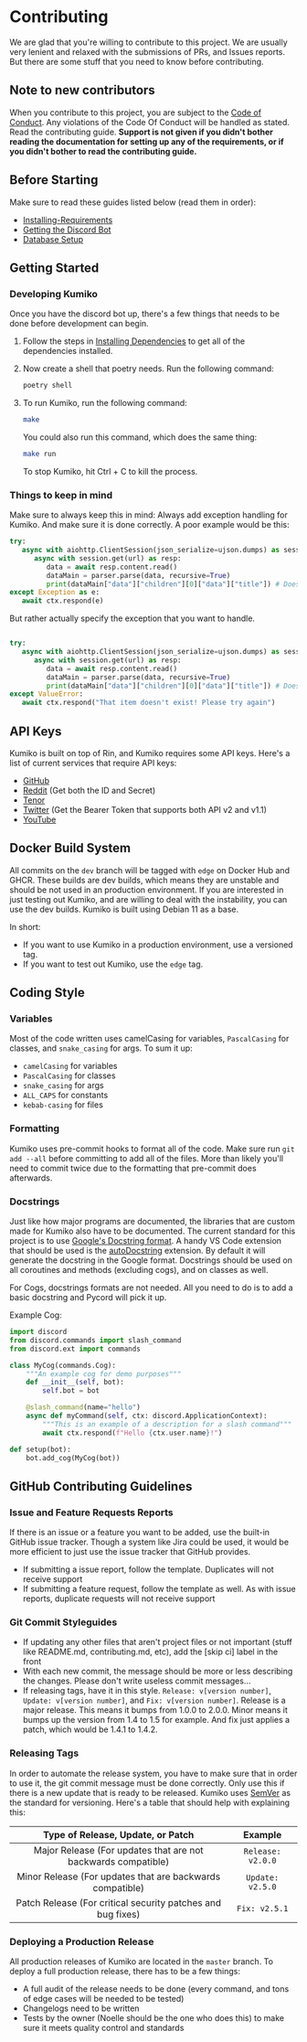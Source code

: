 # Contributing

We are glad that you're willing to contribute to this project. We are usually very lenient and relaxed with the submissions of PRs, and Issues reports. But there are some stuff that you need to know before contributing.

## Note to new contributors

When you contribute to this project, you are subject to the [Code of Conduct](./CODE_OF_CONDUCT.md). Any violations of the Code Of Conduct will be handled as stated. Read the contributing guide. **Support is not given if you didn't bother reading the documentation for setting up any of the requirements, or if you didn't bother to read the contributing guide.**

## Before Starting

Make sure to read these guides listed below (read them in order):

- [Installing-Requirements](./installing-requirements.md)
- [Getting the Discord Bot](./getting-discord-bot.md)
- [Database Setup](./database-setup.md)

## Getting Started
### Developing Kumiko

Once you have the discord bot up, there's a few things that needs to be done before development can begin. 

1. Follow the steps in [Installing Dependencies](#installing-dependencies) to get all of the dependencies installed.
2. Now create a shell that poetry needs. Run the following command:

    ```sh
    poetry shell
    ```

3. To run Kumiko, run the following command:

   ```sh
   make
   ```

   You could also run this command, which does the same thing:

   ```sh
   make run
   ```

   To stop Kumiko, hit Ctrl + C to kill the process. 

### Things to keep in mind

Make sure to always keep this in mind: Always add exception handling for Kumiko. And make sure it is done correctly. A poor example would be this:

   ```py
   try:
      async with aiohttp.ClientSession(json_serialize=ujson.dumps) as session:
         async with session.get(url) as resp:
            data = await resp.content.read()
            dataMain = parser.parse(data, recursive=True)
            print(dataMain["data"]["children"][0]["data"]["title"]) # Doesn't exist within JSON data
   except Exception as e:
      await ctx.respond(e)
   ```
   But rather actually specify the exception that you want to handle.

   ```py

   try:
      async with aiohttp.ClientSession(json_serialize=ujson.dumps) as session:
         async with session.get(url) as resp:
            data = await resp.content.read()
            dataMain = parser.parse(data, recursive=True)
            print(dataMain["data"]["children"][0]["data"]["title"]) # Doesn't exist within JSON data
   except ValueError:
      await ctx.respond("That item doesn't exist! Please try again")
   ```

## API Keys

Kumiko is built on top of Rin, and Kumiko requires some API keys. Here's a list of current services that require API keys:

- [GitHub](https://docs.github.com/en/rest/guides/basics-of-authentication)
- [Reddit](https://www.reddit.com/prefs/apps) (Get both the ID and Secret)
- [Tenor](https://developers.google.com/tenor/guides/quickstart#setup)
- [Twitter](https://developer.twitter.com/en/docs/twitter-api/getting-started/about-twitter-api) (Get the Bearer Token that supports both API v2 and v1.1)
- [YouTube](https://developers.google.com/youtube/registering_an_application)

## Docker Build System
All commits on the `dev` branch will be tagged with `edge` on Docker Hub and GHCR. These builds are dev builds, which means they are unstable and should be not used in an production environment. If you are interested in just testing out Kumiko, and are willing to deal with the instability, you can use the dev builds. Kumiko is built using Debian 11 as a base.

In short:

- If you want to use Kumiko in a production environment, use a versioned tag.
- If you want to test out Kumiko, use the `edge` tag.

## Coding Style
### Variables

Most of the code written uses camelCasing for variables, `PascalCasing` for classes, and `snake_casing` for args. To sum it up:

- `camelCasing` for variables
- `PascalCasing` for classes
- `snake_casing` for args
- `ALL_CAPS` for constants
- `kebab-casing` for files

### Formatting

Kumiko uses pre-commit hooks to format all of the code. Make sure run `git add --all` before committing to add all of the files. More than likely you'll need to commit twice due to the formatting that pre-commit does afterwards.

### Docstrings

Just like how major programs are documented, the libraries that are custom made for Kumiko also have to be documented. The current standard for this project is to use [Google's Docstring format](https://google.github.io/styleguide/pyguide.html#s3.8-comments-and-docstrings). A handy VS Code extension that should be used is the [autoDocstring](https://marketplace.visualstudio.com/items?itemName=njpwerner.autodocstring) extension. By default it will generate the docstring in the Google format. Docstrings should be used on all coroutines and methods (excluding cogs), and on classes as well. 

For Cogs, docstrings formats are not needed. All you need to do is to add a basic docstring and Pycord will pick it up.

Example Cog:

```py 
import discord
from discord.commands import slash_command
from discord.ext import commands

class MyCog(commands.Cog):
    """An example cog for demo purposes"""
    def __init__(self, bot):
        self.bot = bot

    @slash_command(name="hello")
    async def myCommand(self, ctx: discord.ApplicationContext):
        """This is an example of a description for a slash command"""
        await ctx.respond(f"Hello {ctx.user.name}!")

def setup(bot):
    bot.add_cog(MyCog(bot))
```
## GitHub Contributing Guidelines
### Issue and Feature Requests Reports

If there is an issue or a feature you want to be added, use the built-in GitHub issue tracker. Though a system like Jira could be used, it would be more efficient to just use the issue tracker that GitHub provides. 

- If submitting a issue report, follow the template. Duplicates will not receive support
- If submitting a feature request, follow the template as well. As with issue reports, duplicate requests will not receive support

### Git Commit Styleguides

- If updating any other files that aren't project files or not important (stuff like README.md, contributing.md, etc), add the [skip ci] label in the front
- With each new commit, the message should be more or less describing the changes. Please don't write useless commit messages...
- If releasing tags, have it in this style. `Release: v[version number]`, `Update: v[version number]`, and `Fix: v[version number]`. Release is a major release. This means it bumps from 1.0.0 to 2.0.0. Minor means it bumps up the version from 1.4 to 1.5 for example. And fix just applies a patch, which would be 1.4.1 to 1.4.2.

### Releasing Tags
In order to automate the release system, you have to make sure that in order to use it, the git commit message must be done correctly. Only use this if there is a new update that is ready to be released. Kumiko uses [SemVer](https://semver.org/) as the standard for versioning. Here's a table that should help with explaining this:

| Type of Release, Update, or Patch | Example |
|              :--:                 | :--:    | 
| Major Release (For updates that are not backwards compatible) | `Release: v2.0.0` | 
| Minor Release (For updates that are backwards compatible) | `Update: v2.5.0`|
| Patch Release (For critical security patches and bug fixes) | `Fix: v2.5.1` |

### Deploying a Production Release

All production releases of Kumiko are located in the `master` branch. To deploy a full production release, there has to be a few things:

- A full audit of the release needs to be done (every command, and tons of edge cases will be needed to be tested)
- Changelogs need to be written 
- Tests by the owner (Noelle should be the one who does this) to make sure it meets quality control and standards